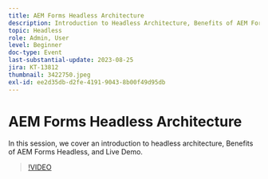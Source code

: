 ```yaml
---
title: AEM Forms Headless Architecture
description: Introduction to Headless Architecture, Benefits of AEM Forms Headless, and Live Demo.
topic: Headless
role: Admin, User
level: Beginner
doc-type: Event
last-substantial-update: 2023-08-25
jira: KT-13812
thumbnail: 3422750.jpeg
exl-id: ee2d35db-d2fe-4191-9043-8b00f49d95db
---
```

# AEM Forms Headless Architecture

In this session, we cover an introduction to headless architecture, Benefits of AEM Forms Headless, and Live Demo.

>[!VIDEO](https://video.tv.adobe.com/v/3422750/?learn=on)
